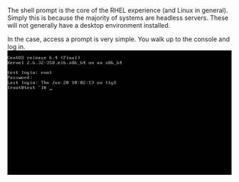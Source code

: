 The shell prompt is the core of the RHEL experience (and Linux in general). Simply this is because the majority of systems are headless servers. These will not generally have a desktop environment installed.

In the case, access a prompt is very simple. You walk up to the console and log in.
![console screenshot](https://raw.githubusercontent.com/chriscowley/gitbook-lean_rhcsa/master/assets/console-screenshot.png)

